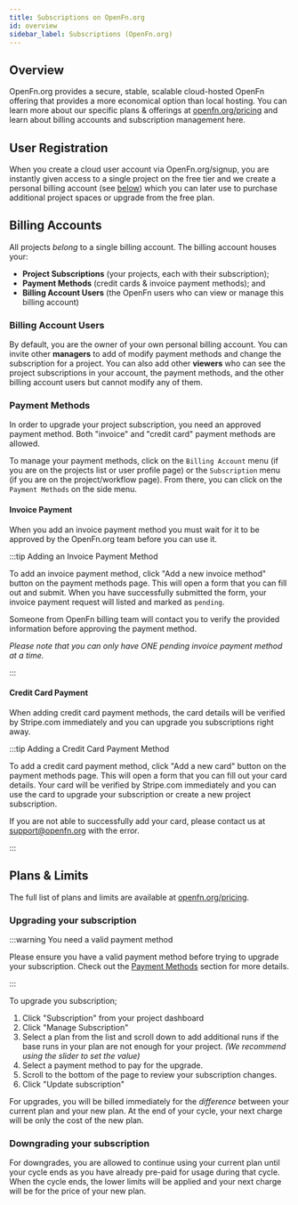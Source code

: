```yaml
---
title: Subscriptions on OpenFn.org
id: overview
sidebar_label: Subscriptions (OpenFn.org)
---
```


## Overview

OpenFn.org provides a secure, stable, scalable cloud-hosted OpenFn offering that
provides a more economical option than local hosting. You can learn more about
our specific plans & offerings at
[openfn.org/pricing](https://www.openfn.org/pricing) and learn about billing
accounts and subscription management here.

## User Registration

When you create a cloud user account via OpenFn.org/signup, you are instantly
given access to a single project on the free tier and we create a personal
billing account (see [below](#billing-accounts)) which you can later use to
purchase additional project spaces or upgrade from the free plan.

## Billing Accounts

All projects _belong_ to a single billing account. The billing account houses
your:

- **Project Subscriptions** (your projects, each with their subscription);
- **Payment Methods** (credit cards & invoice payment methods); and
- **Billing Account Users** (the OpenFn users who can view or manage this
  billing account)

### Billing Account Users

By default, you are the owner of your own personal billing account. You can
invite other **managers** to add of modify payment methods and change the
subscription for a project. You can also add other **viewers** who can see the
project subscriptions in your account, the payment methods, and the other
billing account users but cannot modify any of them.

### Payment Methods

In order to upgrade your project subscription, you need an approved payment
method. Both "invoice" and "credit card" payment methods are allowed.

To manage your payment methods, click on the `Billing Account` menu (if you are
on the projects list or user profile page) or the `Subscription` menu (if you
are on the project/workflow page). From there, you can click on the
`Payment Methods` on the side menu.

#### Invoice Payment

When you add an invoice payment method you must wait for it to be approved by
the OpenFn.org team before you can use it.

:::tip Adding an Invoice Payment Method

To add an invoice payment method, click "Add a new invoice method" button on the
payment methods page. This will open a form that you can fill out and submit.
When you have successfully submitted the form, your invoice payment request will
listed and marked as `pending`.

Someone from OpenFn billing team will contact you to verify the provided
information before approving the payment method.

_Please note that you can only have ONE pending invoice payment method at a
time._

:::

#### Credit Card Payment

When adding credit card payment methods, the card details will be verified by
Stripe.com immediately and you can upgrade you subscriptions right away.

:::tip Adding a Credit Card Payment Method

To add a credit card payment method, click "Add a new card" button on the
payment methods page. This will open a form that you can fill out your card
details. Your card will be verified by Stripe.com immediately and you can use
the card to upgrade your subscription or create a new project subscription.

If you are not able to successfully add your card, please contact us at
support@openfn.org with the error.

:::

## Plans & Limits

The full list of plans and limits are available at
[openfn.org/pricing](https://www.openfn.org/pricing).

### Upgrading your subscription

:::warning You need a valid payment method

Please ensure you have a valid payment method before trying to upgrade your
subscription. Check out the [Payment Methods](#payment-methods) section for more
details.

:::

To upgrade you subscription;

1. Click "Subscription" from your project dashboard
2. Click "Manage Subscription"
3. Select a plan from the list and scroll down to add additional runs if the
   base runs in your plan are not enough for your project. _(We recommend using
   the slider to set the value)_
4. Select a payment method to pay for the upgrade.
5. Scroll to the bottom of the page to review your subscription changes.
6. Click "Update subscription"

For upgrades, you will be billed immediately for the _difference_ between your
current plan and your new plan. At the end of your cycle, your next charge will
be only the cost of the new plan.

### Downgrading your subscription

For downgrades, you are allowed to continue using your current plan until your
cycle ends as you have already pre-paid for usage during that cycle. When the
cycle ends, the lower limits will be applied and your next charge will be for
the price of your new plan.
